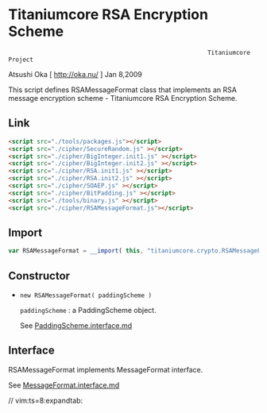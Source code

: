 
# Titaniumcore RSA Encryption Scheme

                                                            Titaniumcore Project

Atsushi Oka [ http://oka.nu/ ]                                        Jan 8,2009

This script defines RSAMessageFormat class that implements an RSA message
encryption scheme - Titaniumcore RSA Encryption Scheme.

## Link
```html
<script src="./tools/packages.js"></script>
<script src="./cipher/SecureRandom.js" ></script>
<script src="./cipher/BigInteger.init1.js" ></script>
<script src="./cipher/BigInteger.init2.js" ></script>
<script src="./cipher/RSA.init1.js" ></script>
<script src="./cipher/RSA.init2.js" ></script>
<script src="./cipher/SOAEP.js" ></script>
<script src="./cipher/BitPadding.js" ></script>
<script src="./tools/binary.js" ></script>
<script src="./cipher/RSAMessageFormat.js"></script>
```

## Import

```javascript
var RSAMessageFormat = __import( this, "titaniumcore.crypto.RSAMessageFormat" );
```

## Constructor

- `new RSAMessageFormat( paddingScheme )`

  `paddingScheme` : a PaddingScheme object.

  See [PaddingScheme.interface.md](PaddingScheme.interface.md)

## Interface

RSAMessageFormat implements MessageFormat interface.

See [MessageFormat.interface.md](MessageFormat.interface.md)

// vim:ts=8:expandtab:
